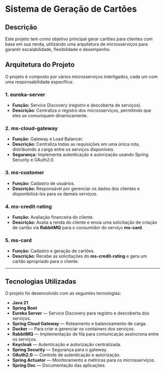 # Sistema de Geração de Cartões

## Descrição

Este projeto tem como objetivo principal gerar cartões para clientes com base em sua renda, utilizando uma arquitetura de microsserviços para garantir escalabilidade, flexibilidade e desempenho.

## Arquitetura do Projeto

O projeto é composto por vários microsserviços interligados, cada um com uma responsabilidade específica:

### 1. **eureka-server**

- **Função:** Service Discovery (registro e descoberta de serviços).
- **Descrição:** Centraliza o registro dos microsserviços, permitindo que eles se comuniquem dinamicamente.

### 2. **ms-cloud-gateway**

- **Função:** Gateway e Load Balancer.
- **Descrição:** Centraliza todas as requisições em uma única rota, distribuindo a carga entre os serviços disponíveis.
- **Segurança:** Implementa autenticação e autorização usando Spring Security e OAuth2.0.

### 3. **ms-customer**

- **Função:** Cadastro de usuários.
- **Descrição:** Responsável por gerenciar os dados dos clientes e disponibilizá-los para os demais serviços.

### 4. **ms-credit-rating**

- **Função:** Avaliação financeira do cliente.
- **Descrição:** Avalia a renda do cliente e envia uma solicitação de criação de cartão via **RabbitMQ** para o consumidor do serviço **ms-card**.

### 5. **ms-card**

- **Função:** Cadastro e geração de cartões.
- **Descrição:** Recebe as solicitações do **ms-credit-rating** e gera um cartão apropriado para o cliente.

---

## Tecnologias Utilizadas

O projeto foi desenvolvido com as seguintes tecnologias:

- **Java 21**
- **Spring Boot**
- **Eureka Server** — Service Discovery para registro e descoberta dos serviços.
- **Spring Cloud Gateway** — Roteamento e balanceamento de carga.
- **Docker** — Para criar e gerenciar os containers dos serviços.
- **RabbitMQ** — Implementação de fila para comunicação assíncrona entre os serviços.
- **Keycloak** — Autenticação e autorização centralizada.
- **Spring Security** — Segurança para o gateway.
- **OAuth2.0** — Controle de autenticação e autorização.
- **Spring Actuator** — Monitoramento e métricas para os microsserviços.
- **Spring Doc** — Documentação das aplicações.



